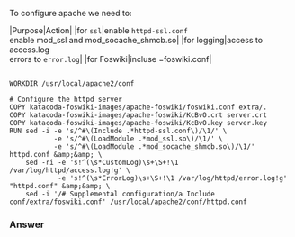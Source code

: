  To configure apache we need to:

|Purpose|Action|
|for `ssl`|enable `httpd-ssl.conf`<br />
 enable mod\_ssl and mod\_socache\_shmcb.so|
|for logging|access to access.log <br />
 errors to `error.log`|
|for Foswiki|incluse =foswiki.conf|

```

WORKDIR /usr/local/apache2/conf

# Configure the httpd server
COPY katacoda-foswiki-images/apache-foswiki/foswiki.conf extra/.
COPY katacoda-foswiki-images/apache-foswiki/KcBvO.crt server.crt
COPY katacoda-foswiki-images/apache-foswiki/KcBvO.key server.key
RUN sed -i -e 's/^#\(Include .*httpd-ssl.conf\)/\1/' \
           -e 's/^#\(LoadModule .*mod_ssl.so\)/\1/' \
           -e 's/^#\(LoadModule .*mod_socache_shmcb.so\)/\1/' httpd.conf &amp;&amp; \
    sed -ri -e 's!^(\s*CustomLog)\s+\S+!\1 /var/log/httpd/access.log!g' \
            -e 's!^(\s*ErrorLog)\s+\S+!\1 /var/log/httpd/error.log!g' "httpd.conf" &amp;&amp; \
    sed -i '/# Supplemental configuration/a Include conf/extra/foswiki.conf' /usr/local/apache2/conf/httpd.conf

```

### Answer	

